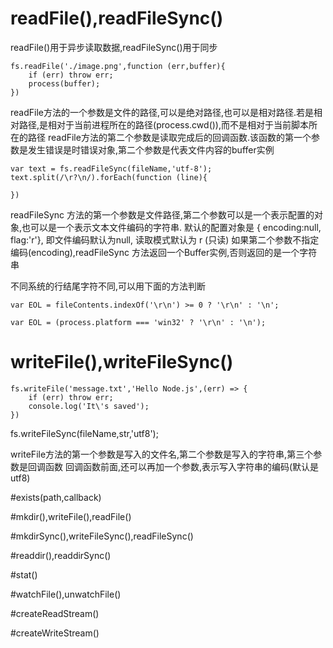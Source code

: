 # readFile(),readFileSync()
readFile()用于异步读取数据,readFileSync()用于同步
```
fs.readFile('./image.png',function (err,buffer){
	if (err) throw err;
	process(buffer);
})
```
readFile方法的一个参数是文件的路径,可以是绝对路径,也可以是相对路径.若是相对路径,是相对于当前进程所在的路径(process.cwd()),而不是相对于当前脚本所在的路径
readFile方法的第二个参数是读取完成后的回调函数.该函数的第一个参数是发生错误是时错误对象,第二个参数是代表文件内容的buffer实例
```
var text = fs.readFileSync(fileName,'utf-8');
text.split(/\r?\n/).forEach(function (line){
	
})

```  
readFileSync 方法的第一个参数是文件路径,第二个参数可以是一个表示配置的对象,也可以是一个表示文本文件编码的字符串.
默认的配置对象是 { encoding:null, flag:'r'}, 即文件编码默认为null, 读取模式默认为 r (只读)
如果第二个参数不指定编码(encoding),readFileSync 方法返回一个Buffer实例,否则返回的是一个字符串

不同系统的行结尾字符不同,可以用下面的方法判断
```
var EOL = fileContents.indexOf('\r\n') >= 0 ? '\r\n' : '\n';

var EOL = (process.platform === 'win32' ? '\r\n' : '\n');
 ```

# writeFile(),writeFileSync()

```
fs.writeFile('message.txt','Hello Node.js',(err) => {
	if (err) throw err;
	console.log('It\'s saved');
})
```

fs.writeFileSync(fileName,str,'utf8');

writeFile方法的第一个参数是写入的文件名,第二个参数是写入的字符串,第三个参数是回调函数
回调函数前面,还可以再加一个参数,表示写入字符串的编码(默认是utf8)


#exists(path,callback)

#mkdir(),writeFile(),readFile()

#mkdirSync(),writeFileSync(),readFileSync()

#readdir(),readdirSync()

#stat()

#watchFile(),unwatchFile()

#createReadStream()

#createWriteStream()